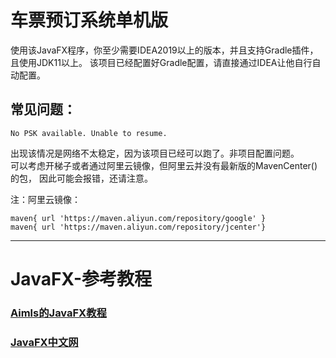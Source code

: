 # 车票预订系统单机版

使用该JavaFX程序，你至少需要IDEA2019以上的版本，并且支持Gradle插件，且使用JDK11以上。
该项目已经配置好Gradle配置，请直接通过IDEA让他自行自动配置。

## 常见问题：
```log
No PSK available. Unable to resume.
```
出现该情况是网络不太稳定，因为该项目已经可以跑了。非项目配置问题。  
可以考虑开梯子或者通过阿里云镜像，但阿里云并没有最新版的MavenCenter()的包，
因此可能会报错，还请注意。

注：阿里云镜像：
```
maven{ url 'https://maven.aliyun.com/repository/google' }
maven{ url 'https://maven.aliyun.com/repository/jcenter'}
```

---
# JavaFX-参考教程
### [Aimls的JavaFX教程](https://space.bilibili.com/5096022/channel/collectiondetail?sid=210809)
### [JavaFX中文网](https://openjfx.cn/)
